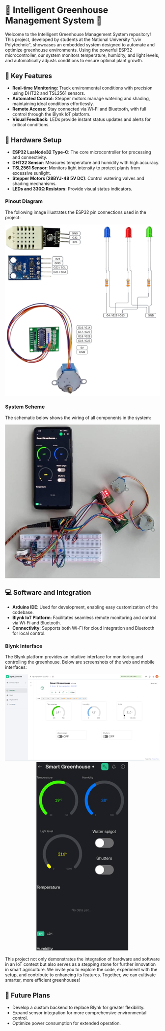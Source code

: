 # 🌱 Intelligent Greenhouse Management System 🌱

Welcome to the Intelligent Greenhouse Management System repository! This project, developed by students at the National University "Lviv Polytechnic", showcases an embedded system designed to automate and optimize greenhouse environments. Using the powerful ESP32 microcontroller, our system monitors temperature, humidity, and light levels, and automatically adjusts conditions to ensure optimal plant growth.

## 🚀 Key Features
- **Real-time Monitoring:** Track environmental conditions with precision using DHT22 and TSL2561 sensors.
- **Automated Control:** Stepper motors manage watering and shading, maintaining ideal conditions effortlessly.
- **Remote Access:** Stay connected via Wi-Fi and Bluetooth, with full control through the Blynk IoT platform.
- **Visual Feedback:** LEDs provide instant status updates and alerts for critical conditions.

## 🔧 Hardware Setup
- **ESP32 LuaNode32 Type-C**: The core microcontroller for processing and connectivity.
- **DHT22 Sensor**: Measures temperature and humidity with high accuracy.
- **TSL2561 Sensor**: Monitors light intensity to protect plants from excessive sunlight.
- **Stepper Motors (28BYJ-48 5V DC)**: Control watering valves and shading mechanisms.
- **LEDs and 330Ω Resistors**: Provide visual status indicators.

### Pinout Diagram
The following image illustrates the ESP32 pin connections used in the project:

<div align="center">
  <img src="Images/Pins.png" alt="ESP32 Pinout">
</div>

### System Scheme
The schematic below shows the wiring of all components in the system:

<div align="center">
  <img src="Images/Scheme.png" alt="System Scheme">
</div>

## 💻 Software and Integration
- **Arduino IDE**: Used for development, enabling easy customization of the codebase.
- **Blynk IoT Platform**: Facilitates seamless remote monitoring and control via Wi-Fi and Bluetooth.
- **Connectivity**: Supports both Wi-Fi for cloud integration and Bluetooth for local control.

### Blynk Interface
The Blynk platform provides an intuitive interface for monitoring and controlling the greenhouse. Below are screenshots of the web and mobile interfaces:

<div align="center">
  <img src="Images/Web.png" alt="Blynk Web Interface">
</div>

<div align="center">
  <img src="Images/Mobile.png" alt="Blynk Mobile Interface">
</div>

This project not only demonstrates the integration of hardware and software in an IoT context but also serves as a stepping stone for further innovation in smart agriculture. We invite you to explore the code, experiment with the setup, and contribute to enhancing its features. Together, we can cultivate smarter, more efficient greenhouses!

## 🌟 Future Plans
- Develop a custom backend to replace Blynk for greater flexibility.
- Expand sensor integration for more comprehensive environmental control.
- Optimize power consumption for extended operation.
